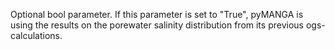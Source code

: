 

Optional bool parameter. If this parameter is set to "True", pyMANGA is using the results on the porewater salinity distribution from its previous ogs-calculations.

